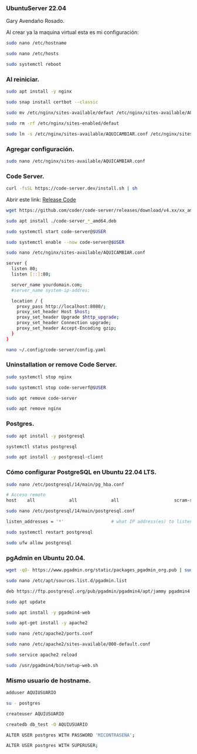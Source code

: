 ### UbuntuServer 22.04
Gary Avendaño Rosado.

Al crear ya la maquina virtual esta es mi configuración:

```bash
sudo nano /etc/hostname
```
```bash
sudo nano /etc/hosts
```
```bash
sudo systemctl reboot
```

### Al reiniciar.

```bash
sudo apt install -y nginx
```
```bash
sudo snap install certbot --classic
```
```bash
sudo mv /etc/nginx/sites-available/defaut /etc/nginx/sites-available/AQUICAMBIAR.conf
```
```bash
sudo rm -rf /etc/nginx/sites-enabled/defaut
```
```bash
sudo ln -s /etc/nginx/sites-available/AQUICAMBIAR.conf /etc/nginx/sites-enabled/
```
### Agregar configuración.

```bash
sudo nano /etc/nginx/sites-available/AQUICAMBIAR.conf
```

### Code Server.

```bash
curl -fsSL https://code-server.dev/install.sh | sh
```

Abrir este link: [Release Code](https://github.com/coder/code-server/releases)

```bash
wget https://github.com/coder/code-server/releases/download/v4.xx/xx_amd64.deb
```
```bash
sudo apt install ./code-server_*_amd64.deb
```
```bash
sudo systemctl start code-server@$USER
```
```bash
sudo systemctl enable --now code-server@$USER
```
```bash
sudo nano /etc/nginx/sites-available/AQUICAMBIAR.conf
```
```bash
server {
  listen 80;
  listen [::]:80;

  server_name yourdomain.com;
  #server_name system-ip-addres;

  location / {
    proxy_pass http://localhost:8080/;
    proxy_set_header Host $host;
    proxy_set_header Upgrade $http_upgrade;
    proxy_set_header Connection upgrade;
    proxy_set_header Accept-Encoding gzip;
  }
}
```
```bash
nano ~/.config/code-server/config.yaml
```

### Uninstallation or remove Code Server.

```bash
sudo systemctl stop nginx
```
```bash
sudo systemctl stop code-serverf@$USER
```
```bash
sudo apt remove code-server
```
```bash
sudo apt remove nginx
```

### Postgres.

```bash
sudo apt install -y postgresql
```
```bash
systemctl status postgresql
```
```bash
sudo apt install -y postgresql-client
```

### Cómo configurar PostgreSQL en Ubuntu 22.04 LTS.

```bash
sudo nano /etc/postgresql/14/main/pg_hba.conf
```
```bash
# Acceso remoto
host    all             all             all                     scram-sha-256
```
```bash
sudo nano /etc/postgresql/14/main/postgresql.conf
```
```bash
listen_addresses = '*'                  # what IP address(es) to listen on;
```
```bash
sudo systemctl restart postgresql
```
```bash
sudo ufw allow postgresql
```

### pgAdmin en Ubuntu 20.04.

```bash
wget -qO- https://www.pgadmin.org/static/packages_pgadmin_org.pub | sudo apt-key add -
```
```bash
sudo nano /etc/apt/sources.list.d/pgadmin.list
```
```bash
deb https://ftp.postgresql.org/pub/pgadmin/pgadmin4/apt/jammy pgadmin4 main
```
```bash
sudo apt update
```
```bash
sudo apt install -y pgadmin4-web
```
```bash
sudo apt-get install -y apache2
```
```bash
sudo nano /etc/apache2/ports.conf
```
```bash
sudo nano /etc/apache2/sites-available/000-default.conf
```
```bash
sudo service apache2 reload
```
```bash
sudo /usr/pgadmin4/bin/setup-web.sh
```

### Mismo usuario de hostname.

```bash
adduser AQUIUSUARIO
```
```bash
su - postgres
```
```bash
createuser AQUIUSUARIO
```
```bash
createdb db_test -O AQUIUSUARIO
```
```bash
ALTER USER postgres WITH PASSWORD 'MICONTRASEÑA';
```
```bash
ALTER USER postgres WITH SUPERUSER;
```
